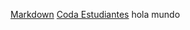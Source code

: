 
[Markdown](https://markdown.es/)
[Coda Estudiantes](https://coda.io/d/Book-Estudiantes-DEV011_dAMz9-r-D3L/Proyectos_su0yk#_luGLw)
hola mundo